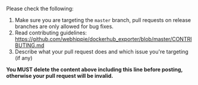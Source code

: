 Please check the following:

1. Make sure you are targeting the `master` branch, pull requests on release branches are only allowed for bug fixes.
2. Read contributing guidelines: https://github.com/webhippie/dockerhub_exporter/blob/master/CONTRIBUTING.md
3. Describe what your pull request does and which issue you're targeting (if any)

**You MUST delete the content above including this line before posting, otherwise your pull request will be invalid.**
